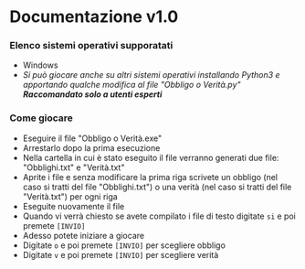 # Documentazione v1.0
### Elenco sistemi operativi supporatati
- Windows
- *Si può giocare anche su altri sistemi operativi installando Python3 e apportando qualche modifica al file "Obbligo o Verità.py"*  _**Raccomandato solo a utenti esperti**_
### Come giocare
- Eseguire il file "Obbligo o Verità.exe"
- Arrestarlo dopo la prima esecuzione
- Nella cartella in cui è stato eseguito il file verranno generati due file: "Obblighi.txt" e "Verità.txt"
- Aprite i file e senza modificare la prima riga scrivete un obbligo (nel caso si tratti del file "Obblighi.txt") o una verità (nel caso si tratti del file "Verità.txt") per ogni riga
- Eseguite nuovamente il file
- Quando vi verrà chiesto se avete compilato i file di testo digitate `si` e poi premete `[INVIO]`
- Adesso potete iniziare a giocare
- Digitate `o` e poi premete `[INVIO]` per scegliere obbligo
- Digitate `v` e poi premete `[INVIO]` per scegliere verità
